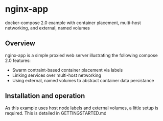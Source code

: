 # nginx-app
docker-compose 2.0 example with container placement, multi-host networking, and external, named volumes
## Overview
nginx-app is a simple proxied web server illustrating the following compose 2.0 features:
 - Swarm contraint-based container placement via labels
 - Linking services over multi-host networking
 - Using external, named volumes to abstract container data persistance

## Installation and operation
As this example uses host node labels and external volumes, a little setup is required. This is detailed in GETTINGSTARTED.md
